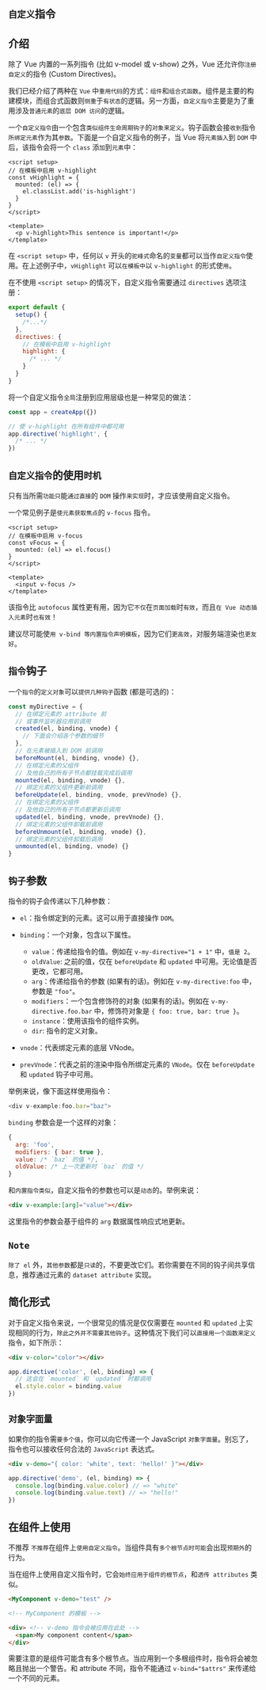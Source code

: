 ## `自定义`指令

## 介绍​

除了 Vue 内置的一系列指令 (比如 v-model 或 v-show) 之外，Vue 还允许你`注册自定义`的指令 (Custom Directives)。

我们已经介绍了两种在 `Vue` 中`重用代码`的方式：`组件`和`组合式函数`。组件是主要的构建模块，而组合式函数则`侧重`于`有状态`的逻辑。另一方面，`自定义指令`主要是为了重用涉及`普通元素`的`底层 DOM 访问`的逻辑。

一个`自定义指令`由一个包含`类似组件生命周期钩子`的`对象来定义`。钩子函数会接`收到`指令`所绑定元素`作为其`参数`。下面是一个自定义指令的例子，当 Vue 将`元素插入`到 `DOM` 中后，该指令会将一个 `class` 添`加`到`元素`中：

```vue
<script setup>
// 在模板中启用 v-highlight
const vHighlight = {
  mounted: (el) => {
    el.classList.add('is-highlight')
  }
}
</script>

<template>
  <p v-highlight>This sentence is important!</p>
</template>
```
在 `<script setup>` 中，任何以 `v` 开头的`驼峰式`命名的`变量`都可以当作`自定义指令`使用。在上述例子中，`vHighlight` 可以`在模板中`以 `v-highlight` 的形式使`用`。

在不使用 `<script setup>` 的情况下，自定义指令需要通过 `directives` 选项注册：

```js
export default {
  setup() {
    /*...*/
  },
  directives: {
    // 在模板中启用 v-highlight
    highlight: {
      /* ... */
    }
  }
}
```
将一个自定义指令`全局`注册到应用层级也是一种常见的做法：

```js
const app = createApp({})

// 使 v-highlight 在所有组件中都可用
app.directive('highlight', {
  /* ... */
})
```
## `自定义指令`的使用`时机`

只有当所需`功能只`能`通过直接`的 `DOM` 操作`来实现`时，才应该使用自定义指令。

一个常见例子是`使元素获取焦点`的 `v-focus` 指令。

```vue
<script setup>
// 在模板中启用 v-focus
const vFocus = {
  mounted: (el) => el.focus()
}
</script>

<template>
  <input v-focus />
</template>
```

该指令比 `autofocus` 属性更有用，因为它`不仅`在`页面加载`时`有效`，而且`在 Vue 动态插入元素`时`也有效`！

建议尽可能使`用 v-bind 等内置指令声明模板`，因为它们`更高效`，对服务端渲染也`更友好`。

## `指令`钩子

一个`指令`的`定义对象`可以`提供几种钩子`函数 (都是可选的)：

```js
const myDirective = {
  // 在绑定元素的 attribute 前
  // 或事件监听器应用前调用
  created(el, binding, vnode) {
    // 下面会介绍各个参数的细节
  },
  // 在元素被插入到 DOM 前调用
  beforeMount(el, binding, vnode) {},
  // 在绑定元素的父组件
  // 及他自己的所有子节点都挂载完成后调用
  mounted(el, binding, vnode) {},
  // 绑定元素的父组件更新前调用
  beforeUpdate(el, binding, vnode, prevVnode) {},
  // 在绑定元素的父组件
  // 及他自己的所有子节点都更新后调用
  updated(el, binding, vnode, prevVnode) {},
  // 绑定元素的父组件卸载前调用
  beforeUnmount(el, binding, vnode) {},
  // 绑定元素的父组件卸载后调用
  unmounted(el, binding, vnode) {}
}
```

## `钩子`参数

指令的钩子会传递以下几种参数：

- `el`：指令绑定到的元素。这可以用于直接操作 `DOM`。

- `binding`：一个对象，包含以下属性。
  - `value`：传递给指令的值。例如在 `v-my-directive="1 + 1"` 中，`值是 2`。
  - `oldValue`: 之前的值，仅在 `beforeUpdate` 和 `updated` 中可用。无论值是否更改，它都可用。
  - `arg`：传递给指令的参数 (如果有的话)。例如在 `v-my-directive:foo` 中，参数是 `"foo"`。
  - `modifiers`：一个包含修饰符的对象 (如果有的话)。例如在 `v-my-directive.foo.bar` 中，修饰符对象是 `{ foo: true, bar: true }`。
  - `instance`：使用该指令的组件实例。
  - `dir`: 指令的定义对象。

- `vnode`：代表绑定元素的底层 VNode。

- `prevVnode`：代表之前的渲染中指令所绑定元素的 `VNode`。仅在 `beforeUpdate` 和 `updated` 钩子中可用。

举例来说，像下面这样使用指令：

```js
<div v-example:foo.bar="baz">
```
`binding` 参数会是一个这样的对象：

```js
{
  arg: 'foo',
  modifiers: { bar: true },
  value: /* `baz` 的值 */,
  oldValue: /* 上一次更新时 `baz` 的值 */
}
```
和`内置指令类似`，自定义指令的参数也可以是`动态`的。举例来说：

```html
<div v-example:[arg]="value"></div>
```

这里指令的参数会基于组件的 `arg` 数据属性响应式地更新。

## `Note`

`除了 el` 外，`其他参数`都是`只读`的，不要更改它们。若你需要在不同的钩子间共享信息，推荐通过元素的 `dataset attribute` 实现。

## 简化形式

对于自定义指令来说，一个很常见的情况是仅仅需要在 `mounted` 和 `updated` 上实现相同的行为，`除此之外并不需要其他钩子`。这种情况下我们可以`直接用一个函数来定义`指令，如下所示：

```html
<div v-color="color"></div>
```

```js
app.directive('color', (el, binding) => {
  // 这会在 `mounted` 和 `updated` 时都调用
  el.style.color = binding.value
})
```

## `对象字面量`

如果你的指令需`要多个值`，你可以向它传递一个 JavaScript `对象字面量`。别忘了，指令也可以接收任何合法的 `JavaScript` 表达式。

```html
<div v-demo="{ color: 'white', text: 'hello!' }"></div>
```

```js
app.directive('demo', (el, binding) => {
  console.log(binding.value.color) // => "white"
  console.log(binding.value.text) // => "hello!"
})
```

## 在组件上使用

不推荐
`不推荐`在组件上`使用自定义指令`。当组件具有`多个根节点时可能`会出现`预期外`的行为。

当在组件上使用自定义指令时，它会`始终应用于组件的根节点`，和`透传 attributes` 类似。

```html
<MyComponent v-demo="test" />
```
```html
<!-- MyComponent 的模板 -->

<div> <!-- v-demo 指令会被应用在此处 -->
  <span>My component content</span>
</div>
```

需要注意的是组件可能含有多个根节点。当应用到一个多根组件时，指令将会被忽略且抛出一个警告。和 attribute 不同，指令不能通过 `v-bind="$attrs"` 来传递给一个不同的元素。